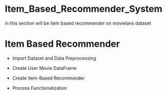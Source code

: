 # Item_Based_Recommender_System
in this section will be item based recommender on movielans dataset

# Item Based Recommender

* Import Dataset and Data Preprocessing

* Create User Movie DataFrame

* Create Item-Based Recommender

* Process Functionalization

